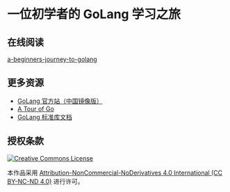 # 一位初学者的 GoLang 学习之旅

## 在线阅读

[a-beginners-journey-to-golang](https://github.com/sqrthree/a-beginners-journey-to-golang)

## 更多资源

- [GoLang 官方站（中国镜像版）](https://golang.google.cn/)
- [A Tour of Go](https://tour.golang.org/list)
- [GoLang 标准库文档](https://golang.org/pkg/)

## 授权条款

[![Creative Commons License](https://i.creativecommons.org/l/by-sa/4.0/88x31.png)](http://creativecommons.org/licenses/by-sa/4.0/)

本作品采用 [Attribution-NonCommercial-NoDerivatives 4.0 International (CC BY-NC-ND 4.0)](https://creativecommons.org/licenses/by-nc-nd/4.0/deed.zh) 进行许可。
